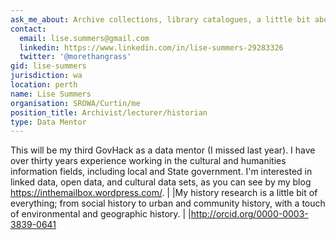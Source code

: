 ```yaml
---
ask_me_about: Archive collections, library catalogues, a little bit about Trove and some WA history
contact:
  email: lise.summers@gmail.com
  linkedin: https://www.linkedin.com/in/lise-summers-29283326
  twitter: '@morethangrass'
gid: lise-summers
jurisdiction: wa
location: perth
name: Lise Summers
organisation: SROWA/Curtin/me
position_title: Archivist/lecturer/historian
type: Data Mentor
---
```


This will be my third GovHack as a data mentor (I missed last year). I have over thirty years experience working in the cultural and humanities information fields, including local and State government. I'm interested in linked data, open data, and cultural data sets, as you can see by my blog https://inthemailbox.wordpress.com/.||My history research is a little bit of everything; from social history to urban and community history, with a touch of environmental and geographic history.||http://orcid.org/0000-0003-3839-0641 